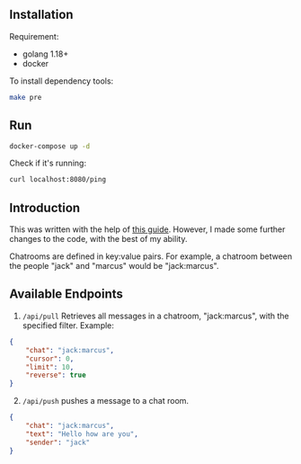 ## Installation

Requirement:

- golang 1.18+
- docker

To install dependency tools:

```bash
make pre
```

## Run

```bash
docker-compose up -d
```

Check if it's running:

```bash
curl localhost:8080/ping
```

## Introduction

This was written with the help of [this guide](https://o386706e92.larksuite.com/docx/QE9qdhCmsoiieAx6gWEuRxvWsRc). However, I made some further changes to the code, with the best of my ability.

Chatrooms are defined in key:value pairs. For example, a chatroom between the people "jack" and "marcus" would be "jack:marcus".

## Available Endpoints

1. `/api/pull` Retrieves all messages in a chatroom, "jack:marcus", with the specified filter. Example:

```json
{
    "chat": "jack:marcus",
    "cursor": 0,
    "limit": 10,
    "reverse": true
}
```

2. `/api/push` pushes a message to a chat room.

```json
{
    "chat": "jack:marcus",
    "text": "Hello how are you",
    "sender": "jack"
}
```
